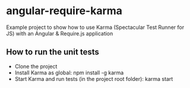 angular-require-karma
=====================

Example project to show how to use Karma (Spectacular Test Runner for JS) with an Angular &amp; Require.js application

## How to run the unit tests

* Clone the project
* Install Karma as global: npm install -g karma
* Start Karma and run tests (in the project root folder): karma start